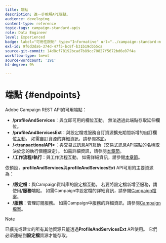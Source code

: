 ```yaml
---
title: 端點
description: 進一步瞭解API端點。
audience: developing
content-type: reference
topic-tags: campaign-standard-apis
role: Data Engineer
level: Experienced
badge: label="可用性限制" type="Informative" url="../campaign-standard-migration-home.md" tooltip="僅限Campaign Standard已移轉的使用者"
exl-id: 9f6d3da6-374d-47f5-bc8f-b31b19cbb5ca
source-git-commit: 14d8cf78192bcad7b89cc70827f5672bd6e07f4a
workflow-type: tm+mt
source-wordcount: '191'
ht-degree: 9%

---
```


# 端點 {#endpoints}

Adobe Campaign REST API的可用端點：

* **/profileAndServices**：與立即可用的欄位互動。 無法透過此端點存取延伸欄位。
* **/profileAndServicesExt**：與設定檔或服務自訂資源擴充期間新增的自訂欄位互動。 如需自訂資源的詳細資訊，請參閱[本節](custom-resources.md)。
* **/&lt;transactionalAPI>**：與交易式訊息API互動（交易式訊息API端點的名稱取決於您的執行個體設定）。 如需詳細資訊，請參閱[本章節](managing-transactional-messages.md)。
* **/工作流程/執行**：與工作流程互動。 如需詳細資訊，請參閱[本章節](controlling-a-workflow.md)。

依預設，**profileAndServices**&#x200B;與&#x200B;**profileAndServicesExt** API可用的主要資源為：

* **/設定檔**：與Campaign資料庫的設定檔互動。 若要將設定檔新增至服務，請使用&#x200B;**/服務**&#x200B;端點。 如需Campaign中設定檔的詳細資訊，請參閱[Campaign檔案](https://helpx.adobe.com/tw/campaign/standard/audiences/using/about-profiles.html)。
* **/服務**：管理訂閱服務。 如需Campaign中服務的詳細資訊，請參閱[Campaign檔案](https://helpx.adobe.com/tw/campaign/standard/audiences/using/creating-a-service.html)。

>[!NOTE]
>
>已擴充或建立的所有其他資源只能透過&#x200B;**ProfileAndServicesExt** API使用。 它們必須連結到&#x200B;**設定檔**&#x200B;資源才能存取。
